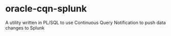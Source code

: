 # oracle-cqn-splunk
A utility written in PL/SQL to use Continuous Query Notification to push data changes to Splunk

